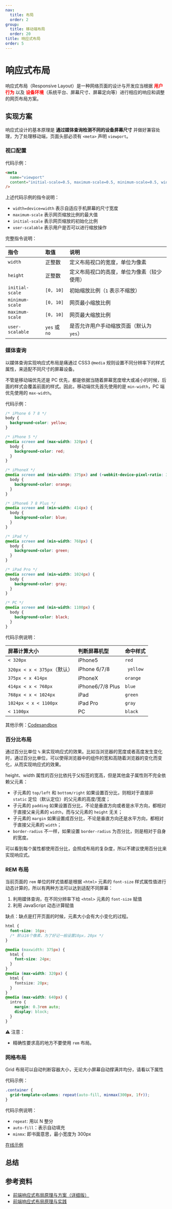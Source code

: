 ```yaml
---
nav:
  title: 布局
  order: 2
group:
  title: 移动端布局
  order: 20
title: 响应式布局
order: 5
---
```


# 响应式布局

响应式布局（Responsive Layout）是一种网络页面的设计与开发应当根据 <strong style="color:red">用户行为</strong> 以及 <strong style="color:red">设备环境</strong>（系统平台、屏幕尺寸、屏幕定向等）进行相应的响应和调整的网页布局方案。

## 实现方案

响应式设计的基本原理是 **通过媒体查询检测不同的设备屏幕尺寸** 并做好兼容处理，为了处理移动端，页面头部必须有 `<meta>` 声明 `viewport`。

### 视口配置

代码示例：

```html
<meta
  name="viewport"
  content="initial-scale=0.5, maximum-scale=0.5, minimum-scale=0.5, width=device-width, user-scalable=no"
/>
```

上述代码示例的指令说明：

- `width=device=width` 表示自适应手机屏幕的尺寸宽度
- `maximum-scale` 表示网页缩放比例的最大值
- `initial-scale` 表示网页缩放的初始化比例
- `user-scalable` 表示用户是否可以进行缩放操作

完整指令说明：

| 指令            | 取值          | 说明                                       |
| :-------------- | :------------ | :----------------------------------------- |
| `width`         | 正整数        | 定义布局视口的宽度，单位为像素             |
| `height`        | 正整数        | 定义布局视口的高度，单位为像素（较少使用） |
| `initial-scale` | `[0, 10]`     | 初始缩放比例（`1` 表示不缩放）             |
| `minimum-scale` | `[0, 10]`     | 网页最小缩放比例                           |
| `maximum-scale` | `[0, 10]`     | 网页最大缩放比例                           |
| `user-scalable` | `yes` 或 `no` | 是否允许用户手动缩放页面（默认为 `yes`）   |

### 媒体查询

以媒体查询实现响应式布局是痛通过 CSS3 `@media` 规则设置不同分辨率下的样式属性，来适配不同尺寸的屏幕设备。

不管是移动端优先还是 PC 优先，都是依据当随着屏幕宽度增大或减小的时候，后面的样式会覆盖前面的样式。因此，移动端优先首先使用的是 `min-width`，PC 端优先使用的 `max-width`。

代码示例：

```css
/* iPhone 6 7 8 */
body {
  background-color: yellow;
}

/* iPhone 5 */
@media screen and (max-width: 320px) {
  body {
    background-color: red;
  }
}

/* iPhoneX */
@media screen and (min-width: 375px) and (-webkit-device-pixel-ratio: 3) {
  body {
    background-color: orange;
  }
}

/* iPhone6 7 8 Plus */
@media screen and (min-width: 414px) {
  body {
    background-color: blue;
  }
}

/* iPad */
@media screen and (min-width: 768px) {
  body {
    background-color: green;
  }
}

/* iPad Pro */
@media screen and (min-width: 1024px) {
  body {
    background-color: gray;
  }
}

/* PC */
@media screen and (min-width: 1100px) {
  body {
    background-color: black;
  }
}
```

代码示例说明：

| 屏幕计算大小                | 判断屏幕机型     | 命中样式  |
| :-------------------------- | :--------------- | :-------- |
| `< 320px`                   | iPhone5          | `red`     |
| `320px < x < 375px`（默认） | iPhone 6/7/8     | ` yellow` |
| `375px < x 414px`           | iPhoneX          | `orange`  |
| `414px < x < 768px`         | iPhone6/7/8 Plus | `blue`    |
| `768px < x < 1024px`        | iPad             | `green`   |
| `1024px < x < 1100px`       | iPad Pro         | `gray`    |
| `< 1100px`                  | PC               | `black`   |

其他示例：[Codesandbox](https://codesandbox.io/s/cbo4g?resolutionWidth=586&resolutionHeight=675&file=/default.css)

### 百分比布局

通过百分比单位 `%` 来实现响应式的效果。比如当浏览器的宽度或者高度发生变化时，通过百分比单位，可以使得浏览器中的组件的宽和高随着浏览器的变化而变化，从而实现响应式的效果。

height、width 属性的百分比依托于父标签的宽高，但是其他盒子属性则不完全依赖父元素：

- 子元素的 `top/left` 和 `bottom/right` 如果设置百分比，则相对于直接非 `static` 定位（默认定位）的父元素的高度/宽度；
- 子元素的 `padding` 如果设置百分比，不论是垂直方向或者是水平方向，都相对于直接父亲元素的 `width`，而与父元素的 `height` 无关；
- 子元素的 `margin` 如果设置成百分比，不论是垂直方向还是水平方向，都相对于直接父元素的 `width`；
- `border-radius` 不一样，如果设置 `border-radius` 为百分比，则是相对于自身的宽度。

可以看到每个属性都使用百分比，会照成布局的复杂度，所以不建议使用百分比来实现响应式。

### REM 布局

当前页面的 `rem` 单位的样式值都是根据 `<html>` 元素的 `font-size` 样式属性值进行动态计算的，所以有两种方法可以达到适配不同屏幕：

1. 利用媒体查询，在不同分辨率下给 `<html>` 元素的 `font-size` 赋值
2. 利用 JavaScript 动态计算赋值

缺点：缺点是打开页面的时候，元素大小会有大小变化的过程。

```css
html {
  font-size: 16px;
  /* 默认16个像素，为了好记一般设置10px，20px */
}

@media (maxwidth: 375px) {
  html {
    font-size: 24px;
  }
}
@media (max-width: 320px) {
  html {
    fontsize: 20px;
  }
}
@media (max-width: 640px) {
  intro {
    margin: 0.3rem auto;
    display: block;
  }
}
```

⚠️ 注意：

- 精确性要求高的地方不要使用 `rem` 布局。

### 网格布局

Grid 布局可以自动判断容器大小，无论大小屏幕自动撑满并均分，请看以下属性

代码示例：

```css
.container {
  grid-template-columns: repeat(auto-fill, minmax(300px, 1fr));
}
```

代码示例说明：

- `repeat`: 用以 N 整分
- `auto-fill`：表示自动填充
- `minmx`: 即书面意思，最小宽度为 300px

[在线示例](https://devtool.tech/fe-logo)

## 总结

## 参考资料

- [前端响应式布局原理与方案（详细版）](https://juejin.im/post/6844903814332432397)
- [前端响应式布局原理与实践](https://segmentfault.com/a/1190000021929510)
